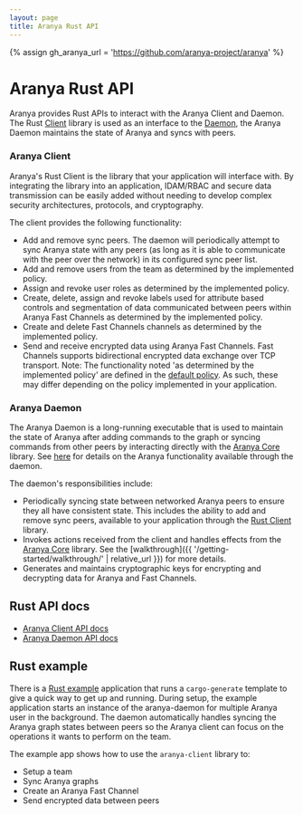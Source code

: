 ```yaml
---
layout: page
title: Aranya Rust API
---
```


{% assign gh_aranya_url = 'https://github.com/aranya-project/aranya' %}

# Aranya Rust API
Aranya provides Rust APIs to interact with the Aranya Client and Daemon. The Rust <a href="https://crates.io/crates/aranya-client" target="_blank">Client</a> library is used as an interface to the <a href="https://crates.io/crates/aranya-daemon" target="_blank">Daemon</a>, the Aranya Daemon maintains the state of Aranya and syncs with peers.

### Aranya Client
Aranya's Rust Client is the library that your application will interface with. By integrating the library into an application, IDAM/RBAC and secure data transmission can be easily added without needing to develop complex security architectures, protocols, and cryptography.

The client provides the following functionality:

- Add and remove sync peers. The daemon will periodically attempt to sync Aranya state with any peers (as long as it is able to communicate with the peer over the network) in its configured sync peer list.
- Add and remove users from the team as determined by the implemented policy.
- Assign and revoke user roles as determined by the implemented policy.
- Create, delete, assign and revoke labels used for attribute based controls and segmentation of data communicated between peers within Aranya Fast Channels as determined by the implemented policy.
- Create and delete Fast Channels channels as determined by the implemented policy.
- Send and receive encrypted data using Aranya Fast Channels. Fast Channels supports bidirectional encrypted data exchange over TCP transport. Note: The functionality noted 'as determined by the implemented policy' are defined in the <a href="{{ gh_aranya_url }}/blob/HEAD/crates/aranya-daemon/src/policy.md" target="_blank">default policy</a>. As such, these may differ depending on the policy implemented in your application.

### Aranya Daemon
The Aranya Daemon is a long-running executable that is used to maintain the state of Aranya after adding commands to the graph or syncing commands from other peers by interacting directly with the <a href="https://github.com/aranya-project/aranya-core" target="_blank">Aranya Core</a> library. See <a href="{{ gh_aranya_url }}/blob/HEAD/crates/aranya-daemon-api/src/service.rs" target="_blank">here</a> for details on the Aranya functionality available through the daemon.

The daemon's responsibilities include:

- Periodically syncing state between networked Aranya peers to ensure they all have consistent state. This includes the ability to add and remove sync peers, available to your application through the <a href="{{ gh_aranya_url }}/blob/HEAD/crates/aranya-client/" target="_blank">Rust Client</a> library.
- Invokes actions received from the client and handles effects from the <a href="https://github.com/aranya-project/aranya-core" target="_blank">Aranya Core</a> library. See the [walkthrough]({{ '/getting-started/walkthrough/' | relative_url }}) for more details.
- Generates and maintains cryptographic keys for encrypting and decrypting data for Aranya and Fast Channels.

## Rust API docs
- <a href="https://docs.rs/aranya-client/latest/aranya_client/" target="_blank">Aranya Client API docs</a>
- <a href="https://docs.rs/aranya-daemon/latest/aranya_daemon/" target="_blank">Aranya Daemon API docs</a>

## Rust example
There is a <a href="{{ gh_aranya_url }}/blob/main/templates/aranya-example/README.md" target="_blank">Rust example</a> application that runs a `cargo-generate` template to give a quick way to get up and running. During setup, the example application starts an instance of the aranya-daemon for multiple Aranya user in the background. The daemon automatically handles syncing the Aranya graph states between peers so the Aranya client can focus on the operations it wants to perform on the team.

The example app shows how to use the `aranya-client` library to:
- Setup a team
- Sync Aranya graphs
- Create an Aranya Fast Channel
- Send encrypted data between peers

